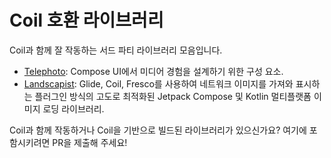 # Coil 호환 라이브러리

Coil과 함께 잘 작동하는 서드 파티 라이브러리 모음입니다.

- [Telephoto](https://github.com/saket/telephoto): Compose UI에서 미디어 경험을 설계하기 위한 구성 요소.
- [Landscapist](https://github.com/skydoves/landscapist): Glide, Coil, Fresco를 사용하여 네트워크 이미지를 가져와 표시하는 플러그인 방식의 고도로 최적화된 Jetpack Compose 및 Kotlin 멀티플랫폼 이미지 로딩 라이브러리.

Coil과 함께 작동하거나 Coil을 기반으로 빌드된 라이브러리가 있으신가요? 여기에 포함시키려면 PR을 제출해 주세요!